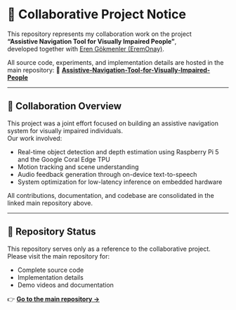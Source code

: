 # 🤝 Collaborative Project Notice

This repository represents my collaboration work on the project  
**“Assistive Navigation Tool for Visually Impaired People”**,  
developed together with [Eren Gökmenler (EremOnay)](https://github.com/EremOnay).

All source code, experiments, and implementation details are hosted in the main repository:
🔗 **[Assistive-Navigation-Tool-for-Visually-Impaired-People](https://github.com/EremOnay/Assistive-Navigation-Tool-for-Visually-Impaired-Peopl)**

---

## 🧩 Collaboration Overview

This project was a joint effort focused on building an assistive navigation system for visually impaired individuals.  
Our work involved:
- Real-time object detection and depth estimation using Raspberry Pi 5 and the Google Coral Edge TPU  
- Motion tracking and scene understanding  
- Audio feedback generation through on-device text-to-speech  
- System optimization for low-latency inference on embedded hardware  

All contributions, documentation, and codebase are consolidated in the linked main repository above.

---

## 📂 Repository Status

This repository serves only as a reference to the collaborative project.  
Please visit the main repository for:
- Complete source code  
- Implementation details  
- Demo videos and documentation

👉 **[Go to the main repository →](https://github.com/EremOnay/Assistive-Navigation-Tool-for-Visually-Impaired-Peopl)**
